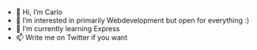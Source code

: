 - 👋 Hi, I’m Carlo
- 👀 I’m interested in primarily Webdevelopment but open for everything :)
- 🌱 I’m currently learning Express
- 📫 Write me on Twitter if you want
